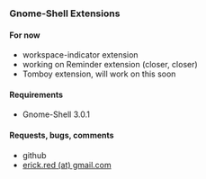 ### Gnome-Shell Extensions

#### For now
* workspace-indicator extension
* working on Reminder extension (closer, closer)
* Tomboy extension, will work on this soon

#### Requirements
* Gnome-Shell 3.0.1

#### Requests, bugs, comments
* github
* [erick.red (at) gmail.com](mailto:erick.red@gmail.com)
